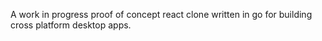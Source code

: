 A work in progress proof of concept react clone written in go for building cross platform desktop apps.
